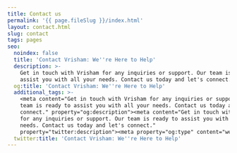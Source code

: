 ```yaml
---
title: Contact us
permalink: '{{ page.fileSlug }}/index.html'
layout: contact.html
slug: contact
tags: pages
seo:
  noindex: false
  title: 'Contact Vrisham: We''re Here to Help'
  description: >-
    Get in touch with Vrisham for any inquiries or support. Our team is ready to
    assist you with all your needs. Contact us today and let's connect.
  og:title: 'Contact Vrisham: We''re Here to Help'
  additional_tags: >-
    <meta content="Get in touch with Vrisham for any inquiries or support. Our
    team is ready to assist you with all your needs. Contact us today and let's
    connect." property="og:description"><meta content="Get in touch with Vrisham
    for any inquiries or support. Our team is ready to assist you with all your
    needs. Contact us today and let's connect."
    property="twitter:description"><meta property="og:type" content="website">
  twitter:title: 'Contact Vrisham: We''re Here to Help'
---
```



